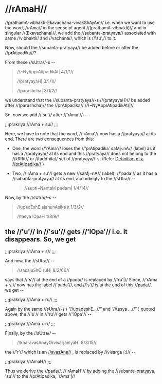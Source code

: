 # //rAmaH//

//prathamA-vibhakti-Ekavachana-vivakShAyAm// i.e. when we want to use
the word, //rAma// in the sense of agent //(prathamA-vibhakti)// and in
singular //(Ekavachana)//, we add the //subanta-pratyaya// associated
with same //vibhakti// and //vachana//, which is //'su',// to it.

Now, should the //subanta-pratyaya// be added before or after the
//prAtipadika//?

From these //sUtra//-s --

> //~NyApprAtipadikAt| 4/1/1//
>
> //pratyayaH| 3/1/1//
>
> //parashcha| 3/1/2//

we understand that the //subanta-pratyaya//-s //(pratyayaH)// be added
after //(parashcha)// the //prAtipadika// //(~NyApprAtipadikAt)|//

So, now we add //'su'// after //'rAma'// --

;;;prakriya
//rAma + su//
;;;

Here, we have to note that the word, //'rAma'// now has a //pratyaya//
at its end. There are two consequences from this:

-   One, the word //'rAma'// loses the //'prAtipadika' saMj~nA//
    (label) as it has a //pratyaya// at its end and this //pratyaya//
    does not belong to the //kRRit// or //taddhita// set of
    //pratyaya//-s. (Refer [Definition of a
    //prAtipadika//](#/shadlinga-prakaranam/general/praatipadika/#ha-The-Definition-of-prAtipadika)
    )
-   Two, //'rAma + su'// gets a new //saMj~nA// (label), //'pada'// as
    it has a //subanta-pratyaya// at its end, accordingly to the
    //sUtra// --

    > //supti~NantaM padam| 1/4/14//

Now, by the //sUtra//-s --

> //upadEshE.ajanunAsika it 1/3/2//
>
> //tasya lOpaH 1/3/9//

## the //'u'// in //'su'// gets //'lOpa'// i.e. it disappears. So, we get

;;;prakriya
//rAma + s//
;;;

And now, the //sUtra// --

> //sasajuShO ruH| 8/2/66//

says that //'s'// at the end of a //pada// is replaced by //'ru'|//
Since, //'rAma + s'// now has the label //'pada'//, and //'s'// is at
the end of this //pada//, we get --

;;;prakriya
//rAma + ru//
;;;

Again by the same //sUtra//-s ( “//upadeshE...//” and “//tasya ...//” )
quoted above, the //'u'// in //'ru'// gets //'lOpa'// --

;;;prakriya
//rAma + r//
;;;

Finally, by the //sUtra// --

> //kharavasAnayOrvisarjanIyaH| 8/3/15//

the //'r'// which is an
[//avasAna//](#/shadlinga-prakaranam/general/avasana) , is replaced by
//visarga (:)// --

;;;prakriya
//rAmaH//
;;;

Thus we derive the //pada//, //'rAmaH'// by adding the
//subanta-pratyaya, 'su'// to the //prAtipadika, 'rAma'|//
